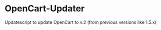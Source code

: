 OpenCart-Updater
================

Updatescript to update OpenCart to v.2 (from previous versions like 1.5.x)
